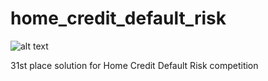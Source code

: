 # home_credit_default_risk
![alt text](https://storage.googleapis.com/kaggle-media/competitions/home-credit/about-us-home-credit.jpg)

31st place solution for Home Credit Default Risk competition
